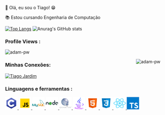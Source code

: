 👋 Olá, eu sou o Tiago! 😁

📚 Estou cursando Engenharia de Computação

[![Top Langs](https://github-readme-stats.vercel.app/api/top-langs/?username=tiagomachadojardim)](https://github.com/anuraghazra/github-readme-stats)
![Anurag's GitHub stats](https://github-readme-stats.vercel.app/api?username=tiagomachadojardim&show_icons=true&theme=blue-green)



<p align="right"> <h3>Profile Views :</h3> <img src="https://komarev.com/ghpvc/?username=tiagomachadojardim-pw&label=Profile%20views&color=0e75b6&style=flat"
    alt="adam-pw" /> 
  </p>

<p><img align="right" src="https://github.com/Adam-pw/Adam-pw/blob/main/animation_500_kxa883sd.gif" alt="adam-pw" /></p>

<h3 align="left">Minhas Conexões:</h3>

  <p align="left">
  <a href="https://www.linkedin.com/in/tiago-jardim-591394194/" target="blank"><img align="center"
      src="https://raw.githubusercontent.com/rahuldkjain/github-profile-readme-generator/master/src/images/icons/Social/linked-in-alt.svg"
      alt="Tiago Jardim" height="30" width="40" /></a> 
</p> 



<h3 align="left">Linguagens e ferramentas :</h3>
<p align="left">
      <a href="https://www.cprogramming.com/" target="_blank"
      rel="noreferrer"> <img src="https://github.com/tiagomachadojardim/tiagomachadojardim/blob/main/figure/c.svg"
      alt="c" width="40" height="40" /> </a>
      <a href="https://developer.mozilla.org/en-US/docs/Web/JavaScript" target="_blank"
      rel="noreferrer"> <img
      src="https://github.com/tiagomachadojardim/tiagomachadojardim/blob/main/figure/js.svg"
      alt="javascript" width="40" height="40" /> </a>
      <a href="https://www.mysql.com/" target="_blank" rel="noreferrer"> <img
      src="https://github.com/tiagomachadojardim/tiagomachadojardim/blob/main/figure/mysql.svg"
      alt="mysql" width="40" height="40" /> </a> </a>
      <a href="https://nodejs.org" target="_blank" rel="noreferrer"> <img
      src="https://github.com/tiagomachadojardim/tiagomachadojardim/blob/main/figure/node.svg"
      alt="nodejs" width="40" height="40" /> </a>  
      <a href="https://www.intel.com.br/content/www/br/pt/software/programmable/quartus-prime/overview.html" target="_blank" rel="noreferrer"> <img
      src="https://github.com/tiagomachadojardim/tiagomachadojardim/blob/main/figure/quartus.svg"
      alt="quartus" width="40" height="40" /> </a>
      <a href="https://www.java.com/pt-BR/" target="_blank" rel="noreferrer"> <img
      src="https://github.com/tiagomachadojardim/tiagomachadojardim/blob/main/figure/java.svg"
      alt="java" width="40" height="40" /> </a> 
      <a href="https://developer.mozilla.org/pt-BR/docs/Web/HTML" target="_blank" rel="noreferrer"> <img
      src="https://github.com/tiagomachadojardim/tiagomachadojardim/blob/main/figure/html5.svg"
      alt="html5" width="40" height="40" /> </a> 
      <a href="https://developer.mozilla.org/pt-BR/docs/Web/CSS" target="_blank" rel="noreferrer"> <img
      src="https://github.com/tiagomachadojardim/tiagomachadojardim/blob/main/figure/css3.svg"
      alt="css3" width="40" height="40" /> </a> 
      <a href="https://react.dev" target="_blank" rel="noreferrer"> <img
      src="https://github.com/tiagomachadojardim/tiagomachadojardim/blob/main/figure/react-2.svg"
      alt="react" width="40" height="40" /> </a> 
      <a href="[https://react.dev](https://www.typescriptlang.org)" target="_blank" rel="noreferrer"> <img
      src="https://github.com/tiagomachadojardim/tiagomachadojardim/blob/main/figure/typescript.svg"
      alt="typescript" width="40" height="40" /> </a> 



